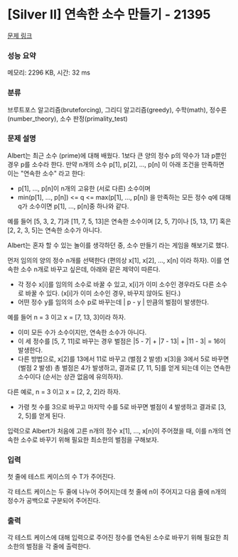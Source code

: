# [Silver II] 연속한 소수 만들기 - 21395 

[문제 링크](https://www.acmicpc.net/problem/21395) 

### 성능 요약

메모리: 2296 KB, 시간: 32 ms

### 분류

브루트포스 알고리즘(bruteforcing), 그리디 알고리즘(greedy), 수학(math), 정수론(number_theory), 소수 판정(primality_test)

### 문제 설명

<p>Albert는 최근 소수 (prime)에 대해 배웠다. 1보다 큰 양의 정수 p의 약수가 1과 p뿐인 경우 p를 소수라 한다. 만약 n개의 소수 p[1], p[2], ..., p[n] 이 아래 조건을 만족하면 이는 "연속한 소수" 라고 한다:</p>

<ul>
	<li>p[1], ..., p[n]이 n개의 고유한 (서로 다른) 소수이며</li>
	<li>min(p[1], ..., p[n]) <= q <= max(p[1], ..., p[n]) 을 만족하는 모든 정수 q에 대해 q가 소수이면 p[1], ..., p[n]중 하나와 같다.</li>
</ul>

<p>예를 들어 [5, 3, 2, 7]과 [11, 7, 5, 13]은 연속한 소수이며 [2, 5, 7]이나 [5, 13, 17] 혹은 [2, 2, 3, 5]는 연속한 소수가 아니다.</p>

<p>Albert는 혼자 할 수 있는 놀이를 생각하던 중, 소수 만들기 라는 게임을 해보기로 했다.</p>

<p>먼저 임의의 양의 정수 n개를 선택한다 (편의상 x[1], x[2], ..., x[n] 이라 하자). 이를 연속한 소수 n개로 바꾸고 싶은데, 아래와 같은 제약이 따른다.</p>

<ul>
	<li>각 정수 x[i]를 임의의 소수로 바꿀 수 있고, x[i]가 이미 소수인 경우라도 다른 소수로 바꿀 수 있다. (x[i]가 이미 소수인 경우, 바꾸지 않아도 된다.)</li>
	<li>어떤 정수 y를 임의의 소수 p로 바꾸는데 | p - y | 만큼의 벌점이 발생한다.</li>
</ul>

<p>예를 들어 n = 3 이고 x = [7, 13, 3]이라 하자.</p>

<ul>
	<li>이미 모든 수가 소수이지만, 연속한 소수가 아니다.</li>
	<li>이 세 정수를 [5, 7, 11]로 바꾸는 경우 벌점은 |5 - 7| + |7 - 13| + |11 - 3| = 16이 발생한다.</li>
	<li>다른 방법으로, x[2]를 13에서 11로 바꾸고 (벌점 2 발생) x[3]을 3에서 5로 바꾸면 (벌점 2 발생) 총 벌점은 4가 발생하고, 	결과로 [7, 11, 5]를 얻게 되는데 이는 연속한 소수이다 (순서는 상관 없음에 유의하자).</li>
</ul>

<p>다른 예로, n = 3 이고 x = [2, 2, 2]라 하자.</p>

<ul>
	<li>가령 첫 수를 3으로 바꾸고 마지막 수를 5로 바꾸면 벌점이 4 발생하고 결과로 [3, 2, 5]를 얻게 된다.</li>
</ul>

<p>입력으로 Albert가 처음에 고른 n개의 정수 x[1], ..., x[n]이 주어졌을 때, 이를 n개의 연속한 소수로 바꾸기 위해 필요한 최소한의 벌점을 구해보자.</p>

### 입력 

 <p>첫 줄에 테스트 케이스의 수 T가 주어진다.</p>

<p>각 테스트 케이스는 두 줄에 나누어 주어지는데 첫 줄에 n이 주어지고 다음 줄에 n개의 정수가 공백으로 구분되어 주어진다.</p>

### 출력 

 <p>각 테스트 케이스에 대해 입력으로 주어진 정수를 연속된 소수로 바꾸기 위해 필요한 최소한의 벌점을 각 줄에 출력한다.</p>


